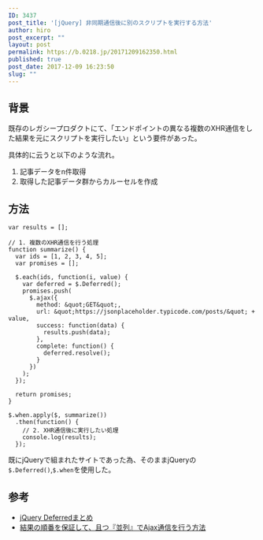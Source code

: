 ```yaml
---
ID: 3437
post_title: '[jQuery] 非同期通信後に別のスクリプトを実行する方法'
author: hiro
post_excerpt: ""
layout: post
permalink: https://b.0218.jp/20171209162350.html
published: true
post_date: 2017-12-09 16:23:50
slug: ""
---
```

## 背景

既存のレガシープロダクトにて、「エンドポイントの異なる複数のXHR通信をした結果を元にスクリプトを実行したい」という要件があった。

具体的に云うと以下のような流れ。

1. 記事データをn件取得
2. 取得した記事データ群からカルーセルを作成

<!--more-->

## 方法

```language-javascript
var results = [];

// 1. 複数のXHR通信を行う処理
function summarize() {
  var ids = [1, 2, 3, 4, 5];
  var promises = [];

  $.each(ids, function(i, value) {
    var deferred = $.Deferred();
    promises.push(
      $.ajax({
        method: &quot;GET&quot;,
        url: &quot;https://jsonplaceholder.typicode.com/posts/&quot; + value,
        success: function(data) {
          results.push(data);
        },
        complete: function() {
          deferred.resolve();
        }
      })
    );
  });
  
  return promises;
}

$.when.apply($, summarize())
  .then(function() {
    // 2. XHR通信後に実行したい処理
    console.log(results);
  });
```

既にjQueryで組まれたサイトであった為、そのままjQueryの`$.Deferred()`,`$.when`を使用した。

## 参考

* [jQuery Deferredまとめ](https://qiita.com/hththt/items/9f193fc10b79cdeea903)
* [結果の順番を保証して、且つ『並列』でAjax通信を行う方法](https://qiita.com/YusukeHirao/items/bca14c5f2fe4026fd4d7)